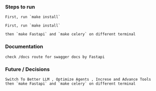 ### Steps to run

    First, run `make install`

    First, run `make install`

    then `make Fastapi` and `make celery` on different terminal

### Documentation

    check /docs route for swagger docs by Fastapi

### Future / Decisions

    Switch To Better LLM , Optimize Agents , Increse and Advance Tools
    then `make Fastapi` and `make celery` on different terminal
